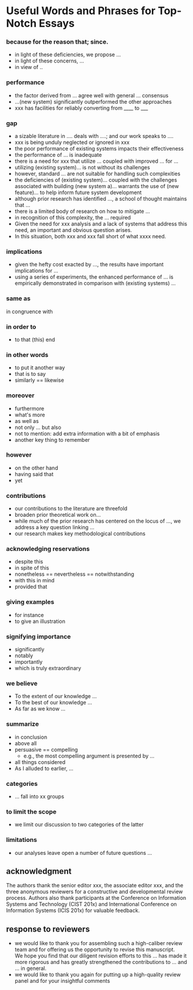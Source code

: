 # Useful Words and Phrases for Top-Notch Essays

### because for the reason that; since.
- in light of these deficiencies, we propose ...  
- in light of these concerns, ...  
- in view of .. 


### performance  
- the factor derived from ... agree well with general ... consensus  
- ...(new system) significantly outperformed the other approaches  
- xxx has facilities for reliably converting from ____ to ___  

### gap  
- a sizable literature in .... deals with ....; and our work speaks to ....  
- xxx is being unduly neglected or ignored in xxx  
- the poor performance of existing systems impacts their effectiveness  
- the performance of ... is inadequate  
- there is a need for xxx that utilize ... coupled with improved ... for ...  
- utilizing (existing system)... is not without its challenges  
- however, standard ... are not suitable for handling
such complexities  
- the deficiencies of (existing system)... coupled with the challenges associated with building (new system a)... warrants the use of (new feature)... to help inform future system development  
- although prior research has identified ..., a school of thought maintains that ...  
- there is a limited body of research on how to mitigate ...  
- in recognition of this complexity, the ... required  
- Given the need for xxx analysis and a lack of systems that  address  this  need,  an  important  and  obvious  question arises.  
- In this situation, both xxx and xxx fall short of what xxxx need.   

### implications
- given the hefty cost exacted by ..., the results have important implications for ...  
- using a series of experiments, the enhanced performance of ... is empirically demonstrated in comparison with (existing systems) ...  

### same as 
 in congruence with  

### in order to 
- to that (this) end  

### in other words 
- to put it another way  
- that is to say  
- similarly == likewise  

### moreover  
- furthermore  
- what's more  
- as well as  
- not only ... but also  
- not to mention: add extra information with a bit of emphasis  
- another key thing to remember  

### however  
- on the other hand  
- having said that  
- yet  

### contributions
- our contributions to the literature are threefold  
- broaden prior theoretical work on...
- while much of the prior research has centered on the locus of ..., we address a key question linking ...
-  our research makes key methodological contributions   

### acknowledging reservations  
- despite this  
- in spite of this  
- nonetheless == nevertheless == notwithstanding  
- with this in mind  
- provided that  

### giving examples  
- for instance  
- to give an illustration  

### signifying importance  
- significantly  
- notably  
- importantly  
- which is truly extraordinary  

### we believe 
- To the extent of our knowledge ...  
- To the best of our knowledge ...  
- As far as we know ...  

### summarize  
- in conclusion  
- above all  
- persuasive == compelling
    + e.g., the most compelling argument is presented by ...  
- all things considered  
- As I alluded to earlier,  ...  


### categories  
- ... fall into xx groups  

### to limit the scope  
- we limit our discussion to two categories of the latter  



### limitations  
- our analyses leave open a number of future questions ...  


## acknowledgment  
The authors thank the senior editor xxx, the associate editor xxx, and the three anonymous reviewers for a constructive and developmental review process. Authors also thank participants at the Conference on Information Systems and Technology (CIST 201x) and International Conference on Information Systems (ICIS 201x) for valuable feedback. 




## response to reviewers  
- we would like to thank you for assembling such a high-caliber review team and for offering us the opportunity to revise this manuscript.  
We hope you find that our diligent revision efforts to this ... has made it more rigorous and has greatly strengthened the contributions to ... and ... in general.  
- we would like to thank you again for putting up a high-quality review panel and for your insightful comments  
